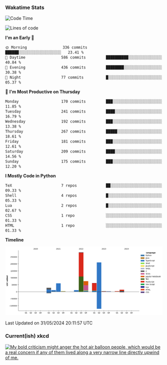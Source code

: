 ### Wakatime Stats
<!--START_SECTION:waka-->
![Code Time](http://img.shields.io/badge/Code%20Time-2%2C575%20hrs%205%20mins-blue)

![Lines of code](https://img.shields.io/badge/From%20Hello%20World%20I%27ve%20Written-767.4%20thousand%20lines%20of%20code-blue)

**I'm an Early 🐤** 

```text
🌞 Morning                336 commits         ██████░░░░░░░░░░░░░░░░░░░   23.41 % 
🌆 Daytime                586 commits         ██████████░░░░░░░░░░░░░░░   40.84 % 
🌃 Evening                436 commits         ████████░░░░░░░░░░░░░░░░░   30.38 % 
🌙 Night                  77 commits          █░░░░░░░░░░░░░░░░░░░░░░░░   05.37 % 
```
📅 **I'm Most Productive on Thursday** 

```text
Monday                   170 commits         ███░░░░░░░░░░░░░░░░░░░░░░   11.85 % 
Tuesday                  241 commits         ████░░░░░░░░░░░░░░░░░░░░░   16.79 % 
Wednesday                192 commits         ███░░░░░░░░░░░░░░░░░░░░░░   13.38 % 
Thursday                 267 commits         █████░░░░░░░░░░░░░░░░░░░░   18.61 % 
Friday                   181 commits         ███░░░░░░░░░░░░░░░░░░░░░░   12.61 % 
Saturday                 209 commits         ████░░░░░░░░░░░░░░░░░░░░░   14.56 % 
Sunday                   175 commits         ███░░░░░░░░░░░░░░░░░░░░░░   12.20 % 
```


**I Mostly Code in Python** 

```text
TeX                      7 repos             ██░░░░░░░░░░░░░░░░░░░░░░░   09.33 % 
Shell                    4 repos             █░░░░░░░░░░░░░░░░░░░░░░░░   05.33 % 
Lua                      2 repos             █░░░░░░░░░░░░░░░░░░░░░░░░   02.67 % 
CSS                      1 repo              ░░░░░░░░░░░░░░░░░░░░░░░░░   01.33 % 
HTML                     1 repo              ░░░░░░░░░░░░░░░░░░░░░░░░░   01.33 % 
```



**Timeline**

![Lines of Code chart](https://raw.githubusercontent.com/joshuajeschek/joshuajeschek/main/assets/bar_graph.png)


 Last Updated on 31/05/2024 20:11:57 UTC
<!--END_SECTION:waka-->

### Current(ish) xkcd
<a id="xkcd-a" title="My bold criticism might anger the hot air balloon people, which would be a real concern if any of them lived along a very narrow line directly upwind of me." href="https://www.xkcd.com" target="_blank">
        <img align="center" id="xkcd-img" src="https://imgs.xkcd.com/comics/modes_of_transportation.png" alt="My bold criticism might anger the hot air balloon people, which would be a real concern if any of them lived along a very narrow line directly upwind of me." height=300 />
</a>

